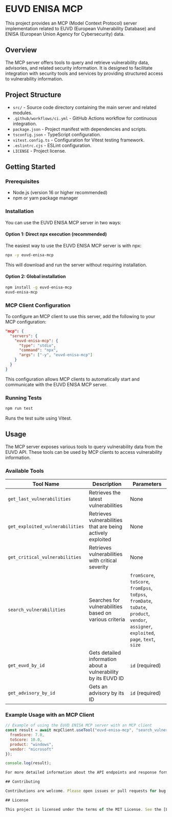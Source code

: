 # EUVD ENISA MCP

This project provides an MCP (Model Context Protocol) server implementation related to EUVD (European Vulnerability Database) and ENISA (European Union Agency for Cybersecurity) data.

## Overview

The MCP server offers tools to query and retrieve vulnerability data, advisories, and related security information. It is designed to facilitate integration with security tools and services by providing structured access to vulnerability information.

## Project Structure

- `src/` - Source code directory containing the main server and related modules.
- `.github/workflows/ci.yml` - GitHub Actions workflow for continuous integration.
- `package.json` - Project manifest with dependencies and scripts.
- `tsconfig.json` - TypeScript configuration.
- `vitest.config.ts` - Configuration for Vitest testing framework.
- `.eslintrc.cjs` - ESLint configuration.
- `LICENSE` - Project license.

## Getting Started

### Prerequisites

- Node.js (version 16 or higher recommended)
- npm or yarn package manager

### Installation

You can use the EUVD ENISA MCP server in two ways:

#### Option 1: Direct npx execution (recommended)

The easiest way to use the EUVD ENISA MCP server is with npx:

```bash
npx -y euvd-enisa-mcp
```

This will download and run the server without requiring installation.

#### Option 2: Global installation

```bash
npm install -g euvd-enisa-mcp
euvd-enisa-mcp
```

### MCP Client Configuration

To configure an MCP client to use this server, add the following to your MCP configuration:

```json
"mcp": {
  "servers": {
    "euvd-enisa-mcp": {
      "type": "stdio",
      "command": "npx",
      "args": ["-y", "euvd-enisa-mcp"]
    }
  }
}
```

This configuration allows MCP clients to automatically start and communicate with the EUVD ENISA MCP server.

### Running Tests

```bash
npm run test
```

Runs the test suite using Vitest.

## Usage

The MCP server exposes various tools to query vulnerability data from the EUVD API. These tools can be used by MCP clients to access vulnerability information.

### Available Tools

| Tool Name | Description | Parameters |
|-----------|-------------|------------|
| `get_last_vulnerabilities` | Retrieves the latest vulnerabilities | None |
| `get_exploited_vulnerabilities` | Retrieves vulnerabilities that are being actively exploited | None |
| `get_critical_vulnerabilities` | Retrieves vulnerabilities with critical severity | None |
| `search_vulnerabilities` | Searches for vulnerabilities based on various criteria | `fromScore`, `toScore`, `fromEpss`, `toEpss`, `fromDate`, `toDate`, `product`, `vendor`, `assigner`, `exploited`, `page`, `text`, `size` |
| `get_euvd_by_id` | Gets detailed information about a vulnerability by its EUVD ID | `id` (required) |
| `get_advisory_by_id` | Gets an advisory by its ID | `id` (required) |

### Example Usage with an MCP Client

```javascript
// Example of using the EUVD ENISA MCP server with an MCP client
const result = await mcpClient.useTool("euvd-enisa-mcp", "search_vulnerabilities", {
  fromScore: 7.0,
  toScore: 10.0,
  product: "windows",
  vendor: "microsoft"
});

console.log(result);

For more detailed information about the API endpoints and response formats, refer to the [EUVD API documentation](https://euvdservices.enisa.europa.eu/api).

## Contributing

Contributions are welcome. Please open issues or pull requests for bug fixes, features, or improvements.

## License

This project is licensed under the terms of the MIT License. See the [LICENSE](LICENSE) file for details.
